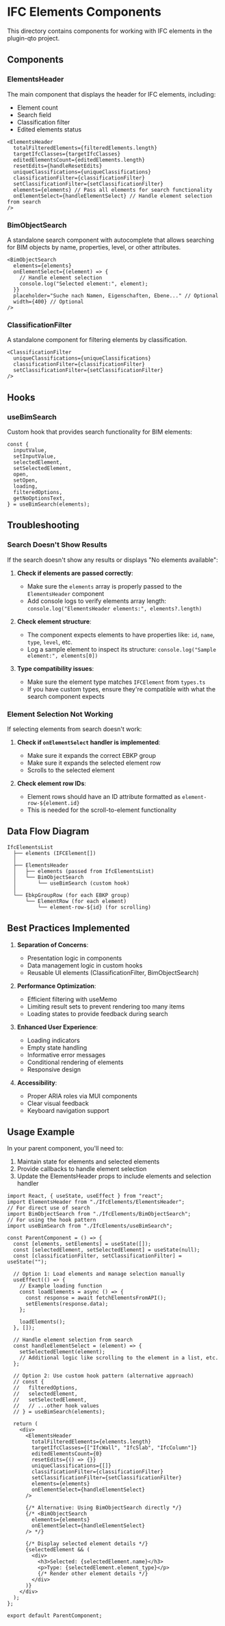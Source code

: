 # IFC Elements Components

This directory contains components for working with IFC elements in the plugin-qto project.

## Components

### ElementsHeader

The main component that displays the header for IFC elements, including:

- Element count
- Search field
- Classification filter
- Edited elements status

```tsx
<ElementsHeader
  totalFilteredElements={filteredElements.length}
  targetIfcClasses={targetIfcClasses}
  editedElementsCount={editedElements.length}
  resetEdits={handleResetEdits}
  uniqueClassifications={uniqueClassifications}
  classificationFilter={classificationFilter}
  setClassificationFilter={setClassificationFilter}
  elements={elements} // Pass all elements for search functionality
  onElementSelect={handleElementSelect} // Handle element selection from search
/>
```

### BimObjectSearch

A standalone search component with autocomplete that allows searching for BIM objects by name, properties, level, or other attributes.

```tsx
<BimObjectSearch
  elements={elements}
  onElementSelect={(element) => {
    // Handle element selection
    console.log("Selected element:", element);
  }}
  placeholder="Suche nach Namen, Eigenschaften, Ebene..." // Optional
  width={400} // Optional
/>
```

### ClassificationFilter

A standalone component for filtering elements by classification.

```tsx
<ClassificationFilter
  uniqueClassifications={uniqueClassifications}
  classificationFilter={classificationFilter}
  setClassificationFilter={setClassificationFilter}
/>
```

## Hooks

### useBimSearch

Custom hook that provides search functionality for BIM elements:

```tsx
const {
  inputValue,
  setInputValue,
  selectedElement,
  setSelectedElement,
  open,
  setOpen,
  loading,
  filteredOptions,
  getNoOptionsText,
} = useBimSearch(elements);
```

## Troubleshooting

### Search Doesn't Show Results

If the search doesn't show any results or displays "No elements available":

1. **Check if elements are passed correctly**:

   - Make sure the `elements` array is properly passed to the `ElementsHeader` component
   - Add console logs to verify elements array length: `console.log("ElementsHeader elements:", elements?.length)`

2. **Check element structure**:

   - The component expects elements to have properties like: `id`, `name`, `type`, `level`, etc.
   - Log a sample element to inspect its structure: `console.log("Sample element:", elements[0])`

3. **Type compatibility issues**:
   - Make sure the element type matches `IFCElement` from `types.ts`
   - If you have custom types, ensure they're compatible with what the search component expects

### Element Selection Not Working

If selecting elements from search doesn't work:

1. **Check if `onElementSelect` handler is implemented**:

   - Make sure it expands the correct EBKP group
   - Make sure it expands the selected element row
   - Scrolls to the selected element

2. **Check element row IDs**:
   - Element rows should have an ID attribute formatted as `element-row-${element.id}`
   - This is needed for the scroll-to-element functionality

## Data Flow Diagram

```
IfcElementsList
  ├── elements (IFCElement[])
  │
  ├── ElementsHeader
  │   ├── elements (passed from IfcElementsList)
  │   └── BimObjectSearch
  │       └── useBimSearch (custom hook)
  │
  └── EbkpGroupRow (for each EBKP group)
      └── ElementRow (for each element)
          └── element-row-${id} (for scrolling)
```

## Best Practices Implemented

1. **Separation of Concerns**:

   - Presentation logic in components
   - Data management logic in custom hooks
   - Reusable UI elements (ClassificationFilter, BimObjectSearch)

2. **Performance Optimization**:

   - Efficient filtering with useMemo
   - Limiting result sets to prevent rendering too many items
   - Loading states to provide feedback during search

3. **Enhanced User Experience**:

   - Loading indicators
   - Empty state handling
   - Informative error messages
   - Conditional rendering of elements
   - Responsive design

4. **Accessibility**:
   - Proper ARIA roles via MUI components
   - Clear visual feedback
   - Keyboard navigation support

## Usage Example

In your parent component, you'll need to:

1. Maintain state for elements and selected elements
2. Provide callbacks to handle element selection
3. Update the ElementsHeader props to include elements and selection handler

```tsx
import React, { useState, useEffect } from "react";
import ElementsHeader from "./IfcElements/ElementsHeader";
// For direct use of search
import BimObjectSearch from "./IfcElements/BimObjectSearch";
// For using the hook pattern
import useBimSearch from "./IfcElements/useBimSearch";

const ParentComponent = () => {
  const [elements, setElements] = useState([]);
  const [selectedElement, setSelectedElement] = useState(null);
  const [classificationFilter, setClassificationFilter] = useState("");

  // Option 1: Load elements and manage selection manually
  useEffect(() => {
    // Example loading function
    const loadElements = async () => {
      const response = await fetchElementsFromAPI();
      setElements(response.data);
    };

    loadElements();
  }, []);

  // Handle element selection from search
  const handleElementSelect = (element) => {
    setSelectedElement(element);
    // Additional logic like scrolling to the element in a list, etc.
  };

  // Option 2: Use custom hook pattern (alternative approach)
  // const {
  //   filteredOptions,
  //   selectedElement,
  //   setSelectedElement,
  //   // ...other hook values
  // } = useBimSearch(elements);

  return (
    <div>
      <ElementsHeader
        totalFilteredElements={elements.length}
        targetIfcClasses={["IfcWall", "IfcSlab", "IfcColumn"]}
        editedElementsCount={0}
        resetEdits={() => {}}
        uniqueClassifications={[]}
        classificationFilter={classificationFilter}
        setClassificationFilter={setClassificationFilter}
        elements={elements}
        onElementSelect={handleElementSelect}
      />

      {/* Alternative: Using BimObjectSearch directly */}
      {/* <BimObjectSearch
        elements={elements}
        onElementSelect={handleElementSelect}
      /> */}

      {/* Display selected element details */}
      {selectedElement && (
        <div>
          <h3>Selected: {selectedElement.name}</h3>
          <p>Type: {selectedElement.element_type}</p>
          {/* Render other element details */}
        </div>
      )}
    </div>
  );
};

export default ParentComponent;
```
